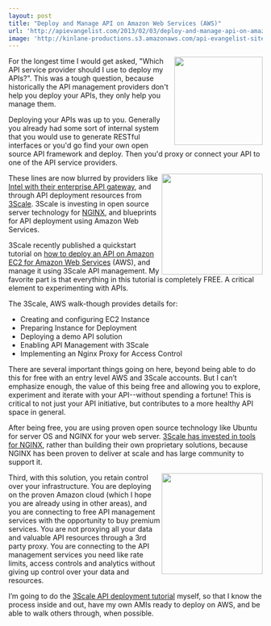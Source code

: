 ```yaml
---
layout: post
title: "Deploy and Manage API on Amazon Web Services (AWS)"
url: 'http://apievangelist.com/2013/02/03/deploy-and-manage-api-on-amazon-web-services-aws/'
image: 'http://kinlane-productions.s3.amazonaws.com/api-evangelist-site/blog/aws-logo.png'
---
```


[<img class="c1" src="https://s3.amazonaws.com/kinlane-productions/AWS_LOGO_CMYK.jpg" alt="" width="175" align="right" />][1]

For the longest time I would get asked, "Which API service provider should I use to deploy my APIs?". This was a tough question, because historically the API management providers don't help you deploy your APIs, they only help you manage them.

Deploying your APIs was up to you. Generally you already had some sort of internal system that you would use to generate RESTful interfaces or you'd go find your own open source API framework and deploy. Then you'd proxy or connect your API to one of the API service providers.

[<img class="c1" src="https://s3.amazonaws.com/kinlane-productions/api-service-providers/3scale-logo.jpg" alt="" width="200" align="right" />][2]

These lines are now blurred by providers like [Intel with their enterprise API gateway][3], and through API deployment resources from [3Scale][4]. 3Scale is investing in open source server technology for [NGINX][5], and blueprints for API deployment using Amazon Web Services.

3Scale recently published a quickstart tutorial on [how to deploy an API on Amazon EC2 for Amazon Web Services][6] (AWS), and manage it using 3Scale API management. My favorite part is that everything in this tutorial is completely FREE. A critical element to experimenting with APIs.

The 3Scale, AWS walk-though provides details for:

  * Creating and configuring EC2 Instance
  * Preparing Instance for Deployment
  * Deploying a demo API solution
  * Enabling API Management with 3Scale
  * Implementing an Nginx Proxy for Access Control

There are several important things going on here, beyond being able to do this for free with an entry level AWS and 3Scale accounts. But I can’t emphasize enough, the value of this being free and allowing you to explore, experiment and iterate with your API--without spending a fortune! This is critical to not just your API initiative, but contributes to a more healthy API space in general.

After being free, you are using proven open source technology like Ubuntu for server OS and NGINX for your web server. [3Scale has invested in tools for NGINX][7], rather than building their own proprietary solutions, because NGINX has been proven to deliver at scale and has large community to support it.

[<img class="c1" src="https://s3.amazonaws.com/kinlane-productions/nginx/nginx-logo.png" alt="" width="200" align="right" />][5]

Third, with this solution, you retain control over your infrastructure. You are deploying on the proven Amazon cloud (which I hope you are already using in other areas), and you are connecting to free API management services with the opportunity to buy premium services. You are not proxying all your data and valuable API resources through a 3rd party proxy. You are connecting to the API management services you need like rate limits, access controls and analytics without giving up control over your data and resources.

I’m going to do the [3Scale API deployment tutorial][8] myself, so that I know the process inside and out, have my own AMIs ready to deploy on AWS, and be able to walk others through, when possible.

   [1]: http://aws.amazon.com/
   [2]: http://www.3scale.net/
   [3]: http://cloudsecurity.intel.com/
   [4]: http://3scale.net
   [5]: http://wiki.nginx.org/Main
   [6]: http://www.3scale.net/2013/02/quickstart-tutorial-on-how-to-deploy-an-api-on-amazon-ec2-for-amazon-web-services-aws-rookies/ (how to deploy an API on Amazon EC2 for Amazon Web Services)
   [7]: http://apievangelist.com/2012/11/15/3scale-launches-open-source-api-proxy-build-on-ngnix/
   [8]: http://www.3scale.net/2013/02/quickstart-tutorial-on-how-to-deploy-an-api-on-amazon-ec2-for-amazon-web-services-aws-rookies/
